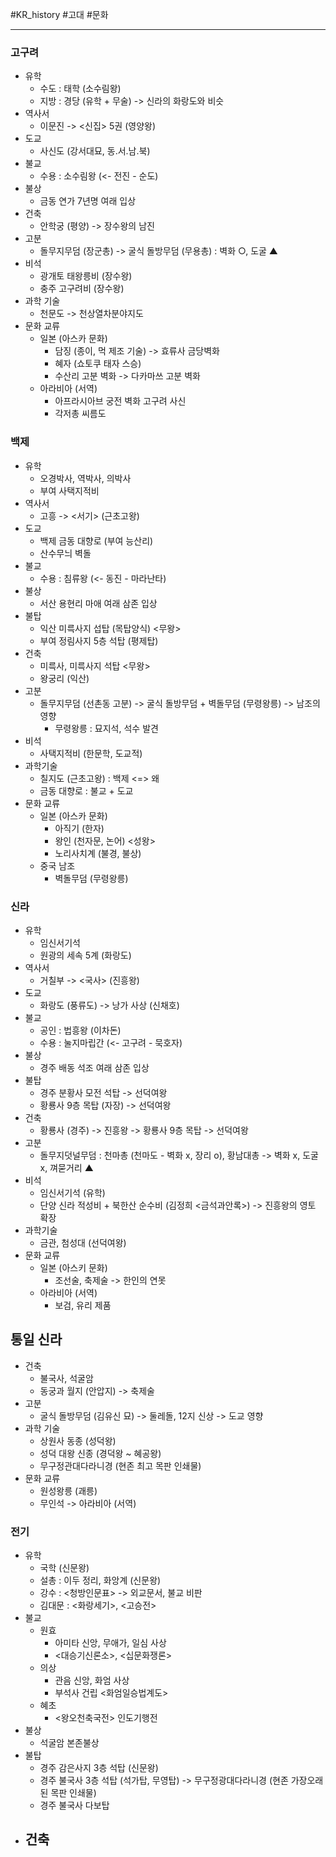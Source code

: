 #KR_history #고대 #문화

---
### 고구려
- 유학
	- 수도 : 태학 (소수림왕)
	- 지방 : 경당 (유학 + 무술) -> 신라의 화랑도와 비슷
- 역사서
	- 이문진 -> <신집> 5권 (영양왕)
- 도교
	- 사신도 (강서대묘, 동.서.남.북)
- 불교
	- 수용 : 소수림왕 (<- 전진 - 순도)
- 불상
	- 금동 연가 7년명 여래 입상
- 건축
	- 안학궁 (평양) -> 장수왕의 남진
- 고분
	- 돌무지무덤 (장군총)
		-> 굴식 돌방무덤 (무용총) : 벽화 ○, 도굴 ▲
- 비석
	- 광개토 태왕릉비 (장수왕)
	- 충주 고구려비 (장수왕)
- 과학 기술
	- 천문도 -> 천상열차분야지도
- 문화 교류
	- 일본 (아스카 문화)
		- 담징 (종이, 먹 제조 기술) -> 효류사 금당벽화
		- 혜자 (쇼토쿠 태자 스승)
		- 수산리 고분 벽화 -> 다카마쓰 고분 벽화
	- 아라비아 (서역)
		- 아프라시아브 궁전 벽화 고구려 사신
		- 각저총 씨름도
### 백제
- 유학
	- 오경박사, 역박사, 의박사
	- 부여 사택지적비
- 역사서
	- 고흥 -> <서기> (근초고왕)
- 도교
	- 백제 금동 대향로 (부여 능산리)
	- 산수무늬 벽돌
- 불교
	- 수용 : 침류왕 (<- 동진 - 마라난타)
- 불상
	- 서산 용현리 마애 여래 삼존 입상
- 불탑
	- 익산 미륵사지 섭탑 (목탑양식) <무왕>
	- 부여 정림사지 5층 석탑 (평제탑) 
- 건축
	- 미륵사, 미륵사지 석탑 <무왕>
	- 왕궁리 (익산)
- 고분
	- 돌무지무덤 (선촌동 고분)
		-> 굴식 돌방무덤 + 벽돌무덤 (무령왕릉) -> 남조의 영향
		- 무령왕릉 : 묘지석, 석수 발견
- 비석
	- 사택지적비 (한문학, 도교적)
- 과학기술
	- 칠지도 (근초고왕) : 백제 <=> 왜
	- 금동 대향로 : 불교 + 도교
- 문화 교류
	- 일본 (아스카 문화)
		- 아직기 (한자)
		- 왕인 (천자문, 논어) <성왕>
		- 노리사치계 (불경, 불상)
	- 중국 남조
		- 벽돌무덤 (무령왕릉)
### 신라
- 유학
	- 임신서기석
	- 원광의 세속 5계 (화랑도)
- 역사서
	- 거칠부 -> <국사> (진흥왕)
- 도교
	- 화랑도 (풍류도) -> 낭가 사상 (신채호)
- 불교
	- 공인 : 법흥왕 (이차돈)
	- 수용 : 눌지마립간 (<- 고구려 - 묵호자)
- 불상
	- 경주 배동 석조 여래 삼존 입상
- 불탑 
	- 경주 분황사 모전 석탑 -> 선덕여왕
	- 황룡사 9층 목탑 (자장) -> 선덕여왕
- 건축
	- 황룡사 (경주) -> 진흥왕 -> 황룡사 9층 목탑 -> 선덕여왕
- 고분
	- 돌무지덧널무덤 : 천마총 (천마도 - 벽화 x, 장리 o), 황남대총
		-> 벽화 x, 도굴 x, 껴묻거리 ▲
- 비석
	- 임신서기석 (유학)
	- 단양 신라 적성비 + 북한산 순수비 (김정희 <금석과안록>) -> 진흥왕의 영토 확장
- 과학기술
	- 금관, 첨성대 (선덕여왕)
- 문화 교류
	- 일본 (아스키 문화)
		- 조선술, 축제술 -> 한인의 연못
	- 아라비아 (서역)
		- 보검, 유리 제품
## 통일 신라
- 건축
	- 불국사, 석굴암
	- 동궁과 월지 (안압지) -> 축제술
- 고분
	- 굴식 돌방무덤 (김유신 묘)
		-> 둘레돌, 12지 신상 -> 도교 영향
- 과학 기술
	- 상원사 동종 (성덕왕)
	- 성덕 대왕 신종 (경덕왕 ~ 혜공왕)
	- 무구정관대다라니경 (현존 최고 목판 인쇄물)
- 문화 교류
	- 원성왕릉 (괘릉)
	- 무인석 -> 아라비아 (서역)
### 전기
- 유학
	- 국학 (신문왕)
	- 설총 : 이두 정리, 화앙계 (신문왕)
	- 강수 : <청방인문표> -> 외교문서, 불교 비판
	- 김대문 : <화랑세기>, <고승전>
- 불교
	- 원효
		- 아미타 신앙, 무애가, 일심 사상
		- <대승기신론소>, <십문화쟁론>
	- 의상
		- 관음 신앙, 화엄 사상
		- 부석사 건립 <화엄일승법계도>
	- 혜초
		- <왕오천축국전> 인도기행전
- 불상
	- 석굴암 본존불상
- 불탑
	- 경주 감은사지 3층 석탑 (신문왕)
	- 경주 불국사 3층 석탑 (석가탑, 무영탑)
		-> 무구정광대다라니경 (현존 가장오래된 목판 인쇄물)
	- 경주 불국사 다보탑
- 건축
	- 